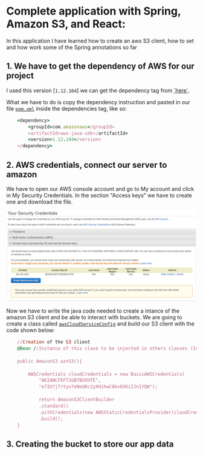#  Complete application with Spring, Amazon S3, and React:

In this application I have learned how to create an aws S3 client, how to set and how work some of the Spring annotations so far

## 1. We have to get the dependency of AWS for our project

I used this version [`1.12.104`] we can get the dependency tag from [´here´](https://mvnrepository.com/artifact/com.amazonaws/aws-java-sdk/1.12.104).

What we have to do is copy the dependency instruction and pasted in our file [`pom.xml`](demo/pom.xml) inside the dependencies tag, like so:

```ruby
	<dependency>
		<groupId>com.amazonaws</groupId>
		<artifactId>aws-java-sdk</artifactId>
		<version>1.12.104</version>
	</dependency>

```
## 2. AWS credentials, connect our server to amazon

We have to open our AWS console account and go to My account and click in My Security Credentials. In the section "Access keys" we have to create one and download the file.

![alt text](https://github.com/Enriqueoab/CompleteSpringApp/blob/main/img/create-aws-access-key.png.png)

Now we have to write the java code needed to create a intance of the amazon S3 client and be able to interact with buckets. We are going to create a class called [`awsCloudServiceConfig`](demo\src\main\java\com\LearningApp\demo\config\awsCloudServiceConfig.java) and build our S3 client with the code shown below:

```ruby
	//Creation of the S3 client
	@Bean //Instance of this clase to be injected in others classes (IoC container)

	public AmazonS3 aznS3(){

		AWSCredentials cloudCredentials = new BasicAWSCredentials(
			"AKIAWCFEFT2GB7BUVHTE",
			"e7IU7jfrtyv7eNeGRc2yXH1hwC8kv6SKiZJn1YQW");

			return AmazonS3ClientBuilder
			.standard()
			.withCredentials(new AWSStaticCredentialsProvider(cloudCredentials))
			.build();
    }
```
## 3. Creating the bucket to store our app data
